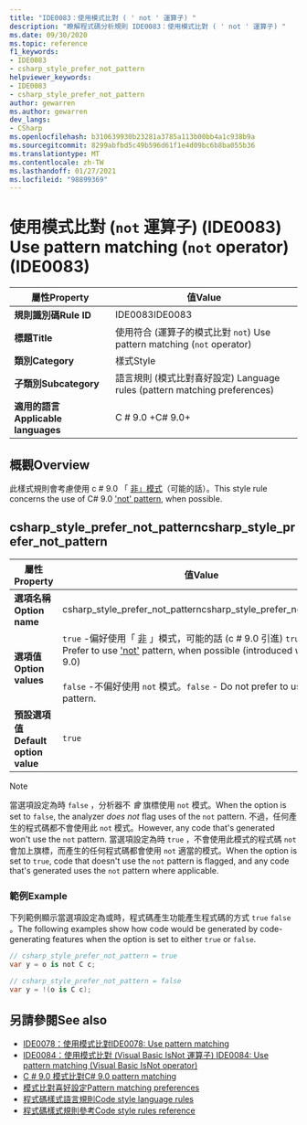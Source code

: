 ```yaml
---
title: "IDE0083：使用模式比對 ( ' not ' 運算子) "
description: "瞭解程式碼分析規則 IDE0083：使用模式比對 ( ' not ' 運算子) "
ms.date: 09/30/2020
ms.topic: reference
f1_keywords:
- IDE0083
- csharp_style_prefer_not_pattern
helpviewer_keywords:
- IDE0083
- csharp_style_prefer_not_pattern
author: gewarren
ms.author: gewarren
dev_langs:
- CSharp
ms.openlocfilehash: b310639930b23281a3785a113b00bb4a1c938b9a
ms.sourcegitcommit: 8299abfbd5c49b596d61f1e4d09bc6b8ba055b36
ms.translationtype: MT
ms.contentlocale: zh-TW
ms.lasthandoff: 01/27/2021
ms.locfileid: "98899369"
---
```

# <a name="use-pattern-matching-not-operator-ide0083"></a><span data-ttu-id="72048-103">使用模式比對 (`not` 運算子)  (IDE0083) </span><span class="sxs-lookup"><span data-stu-id="72048-103">Use pattern matching (`not` operator) (IDE0083)</span></span>

|<span data-ttu-id="72048-104">屬性</span><span class="sxs-lookup"><span data-stu-id="72048-104">Property</span></span>|<span data-ttu-id="72048-105">值</span><span class="sxs-lookup"><span data-stu-id="72048-105">Value</span></span>|
|-|-|
| <span data-ttu-id="72048-106">**規則識別碼**</span><span class="sxs-lookup"><span data-stu-id="72048-106">**Rule ID**</span></span> | <span data-ttu-id="72048-107">IDE0083</span><span class="sxs-lookup"><span data-stu-id="72048-107">IDE0083</span></span> |
| <span data-ttu-id="72048-108">**標題**</span><span class="sxs-lookup"><span data-stu-id="72048-108">**Title**</span></span> | <span data-ttu-id="72048-109">使用符合 (運算子的模式比對 `not`) </span><span class="sxs-lookup"><span data-stu-id="72048-109">Use pattern matching (`not` operator)</span></span> |
| <span data-ttu-id="72048-110">**類別**</span><span class="sxs-lookup"><span data-stu-id="72048-110">**Category**</span></span> | <span data-ttu-id="72048-111">樣式</span><span class="sxs-lookup"><span data-stu-id="72048-111">Style</span></span> |
| <span data-ttu-id="72048-112">**子類別**</span><span class="sxs-lookup"><span data-stu-id="72048-112">**Subcategory**</span></span> | <span data-ttu-id="72048-113">語言規則 (模式比對喜好設定) </span><span class="sxs-lookup"><span data-stu-id="72048-113">Language rules (pattern matching preferences)</span></span> |
| <span data-ttu-id="72048-114">**適用的語言**</span><span class="sxs-lookup"><span data-stu-id="72048-114">**Applicable languages**</span></span> | <span data-ttu-id="72048-115">C # 9.0 +</span><span class="sxs-lookup"><span data-stu-id="72048-115">C# 9.0+</span></span> |

## <a name="overview"></a><span data-ttu-id="72048-116">概觀</span><span class="sxs-lookup"><span data-stu-id="72048-116">Overview</span></span>

<span data-ttu-id="72048-117">此樣式規則會考慮使用 c # 9.0 「 [非」模式](../../../csharp/whats-new/csharp-9.md#pattern-matching-enhancements)（可能的話）。</span><span class="sxs-lookup"><span data-stu-id="72048-117">This style rule concerns the use of C# 9.0 ['not' pattern](../../../csharp/whats-new/csharp-9.md#pattern-matching-enhancements), when possible.</span></span>

## <a name="csharp_style_prefer_not_pattern"></a><span data-ttu-id="72048-118">csharp_style_prefer_not_pattern</span><span class="sxs-lookup"><span data-stu-id="72048-118">csharp_style_prefer_not_pattern</span></span>

|<span data-ttu-id="72048-119">屬性</span><span class="sxs-lookup"><span data-stu-id="72048-119">Property</span></span>|<span data-ttu-id="72048-120">值</span><span class="sxs-lookup"><span data-stu-id="72048-120">Value</span></span>|
|-|-|
| <span data-ttu-id="72048-121">**選項名稱**</span><span class="sxs-lookup"><span data-stu-id="72048-121">**Option name**</span></span> | <span data-ttu-id="72048-122">csharp_style_prefer_not_pattern</span><span class="sxs-lookup"><span data-stu-id="72048-122">csharp_style_prefer_not_pattern</span></span> |
| <span data-ttu-id="72048-123">**選項值**</span><span class="sxs-lookup"><span data-stu-id="72048-123">**Option values**</span></span> | <span data-ttu-id="72048-124">`true` -偏好使用「 [非](../../../csharp/whats-new/csharp-9.md#pattern-matching-enhancements) 」模式，可能的話 (c # 9.0 引進) </span><span class="sxs-lookup"><span data-stu-id="72048-124">`true` - Prefer to use ['not'](../../../csharp/whats-new/csharp-9.md#pattern-matching-enhancements) pattern, when possible (introduced with C# 9.0)</span></span><br /><br /><span data-ttu-id="72048-125">`false` -不偏好使用 `not` 模式。</span><span class="sxs-lookup"><span data-stu-id="72048-125">`false` - Do not prefer to use `not` pattern.</span></span> |
| <span data-ttu-id="72048-126">**預設選項值**</span><span class="sxs-lookup"><span data-stu-id="72048-126">**Default option value**</span></span> | `true` |

> [!NOTE]
> <span data-ttu-id="72048-127">當選項設定為時 `false` ，分析器不 *會* 旗標使用 `not` 模式。</span><span class="sxs-lookup"><span data-stu-id="72048-127">When the option is set to `false`, the analyzer *does not* flag uses of the `not` pattern.</span></span> <span data-ttu-id="72048-128">不過，任何產生的程式碼都不會使用此 `not` 模式。</span><span class="sxs-lookup"><span data-stu-id="72048-128">However, any code that's generated won't use the `not` pattern.</span></span> <span data-ttu-id="72048-129">當選項設定為時 `true` ，不會使用此模式的程式碼 `not` 會加上旗標，而產生的任何程式碼都會使用 `not` 適當的模式。</span><span class="sxs-lookup"><span data-stu-id="72048-129">When the option is set to `true`, code that doesn't use the `not` pattern is flagged, and any code that's generated uses the `not` pattern where applicable.</span></span>

### <a name="example"></a><span data-ttu-id="72048-130">範例</span><span class="sxs-lookup"><span data-stu-id="72048-130">Example</span></span>

<span data-ttu-id="72048-131">下列範例顯示當選項設定為或時，程式碼產生功能產生程式碼的方式 `true` `false` 。</span><span class="sxs-lookup"><span data-stu-id="72048-131">The following examples show how code would be generated by code-generating features when the option is set to either `true` or `false`.</span></span>

```csharp
// csharp_style_prefer_not_pattern = true
var y = o is not C c;

// csharp_style_prefer_not_pattern = false
var y = !(o is C c);
```

## <a name="see-also"></a><span data-ttu-id="72048-132">另請參閱</span><span class="sxs-lookup"><span data-stu-id="72048-132">See also</span></span>

- [<span data-ttu-id="72048-133">IDE0078：使用模式比對</span><span class="sxs-lookup"><span data-stu-id="72048-133">IDE0078: Use pattern matching</span></span>](ide0078.md)
- [<span data-ttu-id="72048-134">IDE0084：使用模式比對 (Visual Basic IsNot 運算子) </span><span class="sxs-lookup"><span data-stu-id="72048-134">IDE0084: Use pattern matching (Visual Basic IsNot operator)</span></span>](ide0084.md)
- [<span data-ttu-id="72048-135">C # 9.0 模式比對</span><span class="sxs-lookup"><span data-stu-id="72048-135">C# 9.0 pattern matching</span></span>](../../../csharp/whats-new/csharp-9.md#pattern-matching-enhancements)
- [<span data-ttu-id="72048-136">模式比對喜好設定</span><span class="sxs-lookup"><span data-stu-id="72048-136">Pattern matching preferences</span></span>](pattern-matching-preferences.md)
- [<span data-ttu-id="72048-137">程式碼樣式語言規則</span><span class="sxs-lookup"><span data-stu-id="72048-137">Code style language rules</span></span>](language-rules.md)
- [<span data-ttu-id="72048-138">程式碼樣式規則參考</span><span class="sxs-lookup"><span data-stu-id="72048-138">Code style rules reference</span></span>](index.md)
